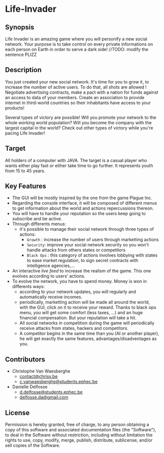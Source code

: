# Life-Invader


## Synopsis

Life Invader is an amazing game where you will personify a new social network. Your purpose is to take control on every private informations on each person on Earth in order to serve a dark side!
//TODO: modify the sentence PLIZZ

## Description 

You just created your new social network. It's time for you to grow it, to increase the number of active users. To do that, all shots are allowed ! Negotiate advertising contracts, make a pact with a nation for funds against an access to data of your members. Create an association to provide internet in third-world countries so their inhabitants have access to your products!

Several types of victory are possible! Will you promote your network to the whole working world population? Will you become the company with the largest capital in the world? Check out other types of victory while you're pacing Life Invader!


## Target

All holders of a computer with JAVA. The target is a casual player who wants either play fast or either take time to go further. It represents youth from 15 to 45 years.

## Key Features

- The GUI will be mostly inspired by the one from the game Plague Inc.
- Regarding the console interface, it will be composed of different menus to get information about the world and actions repercussions thereon.
- You will have to handle your reputation so the users keep going to subscribe and be active.
- Through differents menus:
  - it's possible to manage their social network through three types of actions:
      - `Growth` : increase the number of users through marketting actions
      - `Security`: improve your social network security so you won't handle attacks from others states or competitors
      - `Black Ops` : this category of actions involves lobbying with states to ease market regulation, to sign secret contracts with intelligence agencies,...
- An interactive _live feed_ to increase the realism of the game. This one evolves according to users' actions.
- To evolve the network, you have to spend money. Money is won in differents ways:
  - according to your network updates, you will regularly and automatically receive incomes.
  - periodically, marketting action will be made all around the world, with the GUI, click on it to receive your reward. 
    Thanks to black ops menu, you will get some comfort (less taxes, ...) and an huge financial compensation. But your reputation will take a hit.
  - All social networks in competition during the game will periodically receive attacks from states, hackers and competitors.
  - A competitor begins in the same time than you (AI or another player), he will get exactly the same features, advantages/disadventages as you.

## Contributors

* Christophe Van Waesberghe 
  * <contact@chrisv.be>
  * <c.vanwaesberghe@students.ephec.be>
* Danielle Delfosse 
  * <d.delfosse@students.ephec.be>
  * <delfosse.da@gmail.com>
  

## License

Permission is hereby granted, free of charge, to any person obtaining a copy of this software and associated documentation files (the "Software"), to deal in the Software without restriction, including without limitation the rights to use, copy, modify, merge, publish, distribute, sublicense, and/or sell copies of the Software.





